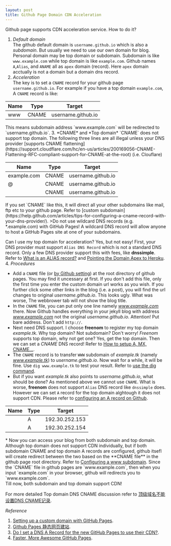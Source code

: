```yaml
---
layout: post
title: Github Page Domain CDN Acceleration
---
```


<div class="message">
     Github page supports CDN acceleration service. How to do it?
</div>

1. *Default domain*  
 The github default domain is `username.github.io` which is also a *subdomain*. But usually we need to use our own domain for blog. Personal domain may be top domain or subdomain. Subdomain is like `www.example.com` while top domain is like `example.com`. Github names `A`,`Alias`, and `ANAME` all as `apex` domain (record). Here `apex` domain acctually is not a domain but a domain dns record.  
2. *Acceleration*  
The key is to set a `CNAME` record for your github page `username.github.io`. For example if you have a top domain `example.com`, A `CNAME` record is like:

<table>
 <thead>
  <tr>
   <th>Name</th>
   <th>Type</th>
   <th>Target</th>
  </tr>
 </thead>
 <tbody>
  <tr>
   <td>www</td>
   <td>CNAME</td>
   <td>username.github.io</td>
  </tr>
 </tbody>
</table>
This means subdomain address `www.example.com` will be redirected to `username.github.io`.  
3. *CNAME* and *Top domain*  
`CNAME` does not support top domain. The following three lines are all illegal unless your DNS provider [supports CNAME flattening](https://support.cloudflare.com/hc/en-us/articles/200169056-CNAME-Flattening-RFC-compliant-support-for-CNAME-at-the-root) (i.e. Clouflare)

<table>
 <thead>
  <tr>
   <th>Name</th>
   <th>Type</th>
   <th>Target</th>
  </tr>
 </thead>
 <tbody>
  <tr>
   <td>example.com</td>
   <td>CNAME</td>
   <td>username.github.io</td>
  </tr>
  <tr>
   <td>@</td>
   <td>CNAME</td>
   <td>username.github.io</td>
  </tr>
  <tr>
   <td></td>
   <td>CNAME</td>
   <td>username.github.io</td>
  </tr>
 </tbody>
</table>
If you set `CNAME` like this, it will direct all your other subdomains like mail, ftp etc to your github page. Refer to [custom subdomain](https://help.github.com/articles/tips-for-configuring-a-cname-record-with-your-dns-provider/).
>Do not use wildcard DNS records (e.g. *.example.com) with GitHub Pages! A wildcard DNS record will allow anyone to host a GitHub Pages site at one of your subdomains.

Can I use my top domain for acceleration? Yes, but not easy! First, your DNS provider must support `Alias DNS Record` which is not a standard DNS record. Only a few DNS provider support this with fees, like **dnssimple**. Refer to [What is an ALIAS record?](http://support.dnsimple.com/articles/alias-record/) and [Pointing the Domain Apex to Heroku](http://support.dnsimple.com/articles/domain-apex-heroku/).  
4. *Procedures*  

* Add a `CNAME` file (or [by Github setting](https://help.github.com/articles/adding-or-removing-a-custom-domain-for-your-github-pages-site/)) at the root directory of github pages. You may find it uncessary at first. If you don't add this file, only the first time you enter the custom domain url works as you wish. If you further click some other links in the blog (i.e. a post), you will find the url changes to original *username.github.io*. This looks ugly. What was worse, The webbrower tab will not show the blog title.  
* In the `CNAME` file, you can put only one line namely *www.example.com* there. Now Github handles everything in your jekyll blog with address *www.example.com* not the original *username.github.io*. Attention! Put bare address. Don't add `http://`.  
* Next need DNS support. I choose **freenom** to register my top domain *example.tk*. Why top domain? Not subdomain? Don't worry! *Freenom* supports top domain, why not get one? Yes, get the top domain. Then we can set a *CNAME* DNS record! Refer to [How to setup A, MX, CNAME...](https://my.freenom.com/knowledgebase.php?action=displayarticle&id=4).  
* The `CNAME` record is to transfer `WWW` subdomain of *example.tk* (namely *www.example.tk*) to *username.github.io*. Now wait for a while, it will be fine. Use `dig www.example.tk` to test your result. Refer to [use the dig command](https://help.github.com/articles/tips-for-configuring-a-cname-record-with-your-dns-provider/#configuring-a-custom-subdomain-with-your-dns-provider).
* But if you want *example.tk* also points to *username.github.io*, what should be done? As mentioned above we cannot use `CNAME`. What is worse, **freenom** does not support `Alias` DNS record like `dnssimple` does. However we can set `A` record for the top domain alghtough it does not support CDN. Please refer to [configuring an A record on Github](https://help.github.com/articles/tips-for-configuring-an-a-record-with-your-dns-provider/).

<table>
 <thead>
  <tr>
   <th>Name</th>
   <th>Type</th>
   <th>Target</th>
  </tr>
 </thead>
 <tbody>
  <tr>
   <td></td>
   <td>A</td>
   <td>192.30.252.153</td>
  </tr>
  <tr>
   <td></td>
   <td>A</td>
   <td>192.30.252.154</td>
  </tr>
 </tbody>
</table>
* Now you can access your blog from both subdomain and top domain. Although top domain does not support CDN individually, but if both subdomain CNAME and top domain A records are configured, github itsefl will create redirect between the two based on the **CNAME file** in the github page root directory. Refer to <a href="https://help.github.com/articles/tips-for-configuring-an-a-record-with-your-dns-provider/#configuring-a-www-subdomain" target="_blank">Configuring a www subdomain</a>. Since the `CNAME` file in github pages are `www.example.com`, then when you input `example.com` in your browser, github will redirects you to `www.example.com`. 

<div class="message">
Till now, both subdomain and top domain support CDN!
</div>

For more detailed Top domain DNS CNAME discussion refer to [顶级域名不能设置DNS CNAME记录](http://www.fangxiang.tk/2014/03/06/%E9%A1%B6%E7%BA%A7%E5%9F%9F%E5%90%8D%E4%B8%BA%E4%BD%95%E4%B8%8D%E8%83%BD%E8%AE%BEDNS%20CNAME%E8%AE%B0%E5%BD%95/).

*Reference*

1. [Setting up a custom domain with GitHub Pages](https://help.github.com/articles/setting-up-a-custom-domain-with-github-pages/).
2. [Github Pages 静态网页建站](http://m.blog.csdn.net/blog/chuchus/38964175).
3. [Do I set a DNS A Record for the new GitHub Pages to use their CDN?](http://webmasters.stackexchange.com/questions/56826/do-i-set-a-dns-a-record-for-the-new-github-pages-to-use-their-cdn).
4. [Faster, More Awesome GitHub Pages](https://github.com/blog/1715-faster-more-awesome-github-pages).
